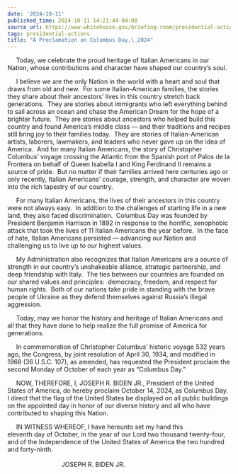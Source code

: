 ```yaml
---
date: '2024-10-11'
published_time: 2024-10-11 14:21:44-04:00
source_url: https://www.whitehouse.gov/briefing-room/presidential-actions/2024/10/11/a-proclamation-on-columbus-day-2024/
tags: presidential-actions
title: "A Proclamation on Columbus Day,\_2024"
---
```

 
     Today, we celebrate the proud heritage of Italian Americans in our
Nation, whose contributions and character have shaped our country’s
soul.

     I believe we are the only Nation in the world with a heart and soul
that draws from old and new.  For some Italian-American families, the
stories they share about their ancestors’ lives in this country stretch
back generations.  They are stories about immigrants who left everything
behind to sail across an ocean and chase the American Dream for the hope
of a brighter future.  They are stories about ancestors who helped build
this country and found America’s middle class — and their traditions and
recipes still bring joy to their families today.  They are stories of
Italian-American artists, laborers, lawmakers, and leaders who never
gave up on the idea of America.  And for many Italian Americans, the
story of Christopher Columbus’ voyage crossing the Atlantic from the
Spanish port of Palos de la Frontera on behalf of Queen Isabella I and
King Ferdinand II remains a source of pride.  But no matter if their
families arrived here centuries ago or only recently, Italian Americans’
courage, strength, and character are woven into the rich tapestry of our
country.

     For many Italian Americans, the lives of their ancestors in this
country were not always easy.  In addition to the challenges of starting
life in a new land, they also faced discrimination.  Columbus Day was
founded by President Benjamin Harrison in 1892 in response to the
horrific, xenophobic attack that took the lives of 11 Italian Americans
the year before.  In the face of hate, Italian Americans persisted —
advancing our Nation and challenging us to live up to our highest
values. 

     My Administration also recognizes that Italian Americans are a
source of strength in our country’s unshakeable alliance, strategic
partnership, and deep friendship with Italy.  The ties between our
countries are founded on our shared values and principles:  democracy,
freedom, and respect for human rights.  Both of our nations take pride
in standing with the brave people of Ukraine as they defend themselves
against Russia’s illegal aggression.

     Today, may we honor the history and heritage of Italian Americans
and all that they have done to help realize the full promise of America
for generations.

     In commemoration of Christopher Columbus’ historic voyage 532 years
ago, the Congress, by joint resolution of April 30, 1934, and modified
in 1968 (36 U.S.C. 107), as amended, has requested the President
proclaim the second Monday of October of each year as “Columbus Day.”

     NOW, THEREFORE, I, JOSEPH R. BIDEN JR., President of the United
States of America, do hereby proclaim October 14, 2024, as Columbus
Day.  I direct that the flag of the United States be displayed on all
public buildings on the appointed day in honor of our diverse history
and all who have contributed to shaping this Nation.

     IN WITNESS WHEREOF, I have hereunto set my hand this  
eleventh day of October, in the year of our Lord
two thousand twenty-four, and of the Independence of the United States
of America the two hundred and forty-ninth.  
   
                               JOSEPH R. BIDEN JR.
